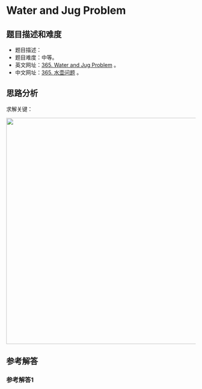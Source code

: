 # Water and Jug Problem

## 题目描述和难度
+ 题目描述：
+ 题目难度：中等。
+ 英文网址：[365. Water and Jug Problem](https://leetcode.com/problems/water-and-jug-problem/description/)  。
+ 中文网址：[365. 水壶问题](https://leetcode-cn.com/problems/water-and-jug-problem/description/)  。
## 思路分析
求解关键：

<img src="https://liweiwei1419.github.io/images/leetcode-solution/" width="600">

## 参考解答
### 参考解答1

```java

```